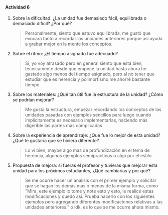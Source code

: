 #### Actividad 6

1. Sobre la dificultad: ¿La unidad fue demasiado fácil, equilibrada o demasiado difícil? ¿Por qué?

    > Personalmente, siento que estuvo equilibrada, me gustó que evocara tanto a recordar las unidades anteriores porque así ayuda a grabar mejor en la mente los conceptos.

2. Sobre el ritmo: ¿El tiempo asignado fue adecuado?

    > Si, yo voy atrasado pero en general siento que está bien, tecnicamente desde que empecé la unidad hasta ahora he gastado algo menos del tiempo asignado, pero al no tener que estudiar que es herencia y polimorfismo me ahorré bastante tiempo

3. Sobre los materiales: ¿Qué tan útil fue la estructura de la unidad? ¿Cómo se podrían mejorar?

    > Me gusta la estructura, empezar recordando los conceptos de las unidades pasadas con ejemplos sencillos para luego cuando implicitamente es necesario implementarlas, haciendo más digerible las partes mas complicadas

4. Sobre la experiencia de aprendizaje: ¿Qué fue lo mejor de esta unidad? ¿Qué te gustaría que se hiciera diferente?

    > Lo vi bien, maybe algo mas de profundización en el tema de herencia, algunos ejemplos semipracticos o algo por el estilo.

5. Propuesta de mejora: si fueras el profesor y tuvieras que mejorar esta unidad para los próximos estudiantes, ¿Qué cambiarías y por qué?

    > Se me ocurre hacer un analisis con el primer ejemplo y solicitar que se hagan los demás mas o menos de la misma forma, como "Mira, este ejemplo lo tomé y noté esto y esto, le realicé estas modificaciones y quedó así. Prueba hacerlo con los siguientes ejemplos pero agregando diferentes modificaciones relativas a las unidades anteriores." o idk, es lo que se me ocurre ahora mismo.
